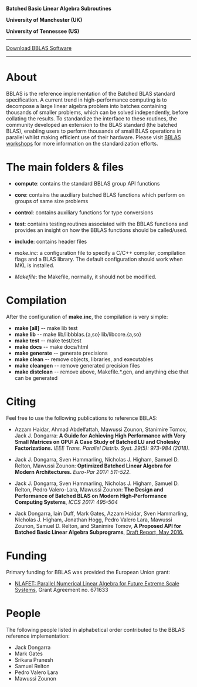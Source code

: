 **Batched Basic Linear Algebra Subroutines**

**University of Manchester (UK)**

**University of Tennessee (US)**


* * *

[Download BBLAS Software](https://github.com/NLAFET/downloads/bblas-1.0.tar.gz)

* * *

About
=====

BBLAS is the reference implementation of the Batched BLAS standard
specification.  A current trend in high-performance computing is to
decompose a large linear algebra problem into batches containing
thousands of smaller problems, which can be solved independently,
before collating the results. To standardize the interface to these
routines, the community  developed  an extension to the BLAS
standard (the batched BLAS), enabling users to perform thousands of
small BLAS operations in parallel whilst making efficient use of their
hardware. Please visit [BBLAS workshops](http://icl.utk.edu/bblas)
for more information on the standardization efforts. 

The main folders & files 
========================

* **compute**: contains the standard BBLAS group API functions 
* **core**:    contains the auxiliary batched BLAS functions
               which perform on groups of same size problems

* **control**: contains auxiliary functions for type conversions

* **test**: contains testing routines associated with the BBLAS functions
            and provides an insight on how the BBLAS functions should be called/used.

* **include**: contains header files

* _make.inc_: a configuration file to specify a C/C++ compiler,
                compilation flags and a BLAS library. The default
                configuration should work when MKL is installed.

* _Makefile_: the Makefile, normally, it should  not be modified.

Compilation 
===========
After the configuration of **make.inc**, the compilation is very simple:

*  **make [all]**     --  make lib test
*  **make lib**      --  make lib/libbblas.{a,so} lib/libcore.{a,so}
*  **make test**      --  make test/test
*  **make docs**      --  make docs/html
*  **make generate**  --  generate precisions
*  **make clean**     --  remove objects, libraries, and executables
*  **make cleangen**  --  remove generated precision files
*  **make distclean** --  remove above, Makefile.*.gen, and anything else that can be generated 


Citing
======

Feel free to use the following publications to reference BBLAS:

* Azzam Haidar, Ahmad Abdelfattah, Mawussi Zounon, Stanimire Tomov, Jack J. Dongarra:
  **A Guide for Achieving High Performance with Very Small Matrices on GPU:
  A Case Study of Batched LU and Cholesky Factorizations.**
  *IEEE Trans. Parallel Distrib. Syst. 29(5): 973-984 (2018)*.

* Jack J. Dongarra, Sven Hammarling, Nicholas J. Higham,
  Samuel D. Relton, Mawussi Zounon:
  **Optimized Batched Linear Algebra for Modern Architectures.**
  *Euro-Par 2017: 511-522*.

* Jack J. Dongarra, Sven Hammarling, Nicholas J. Higham,
  Samuel D. Relton, Pedro Valero-Lara, Mawussi Zounon:
  **The Design and Performance of Batched BLAS on Modern High-Performance Computing Systems**,
  *ICCS 2017: 495-504*


* Jack Dongarra, Iain Duff, Mark Gates, Azzam Haidar,
  Sven Hammarling, Nicholas J. Higham, Jonathan Hogg,
  Pedro Valero Lara, Mawussi Zounon, Samuel D. Relton,
  and Stanimire Tomov,
  **A Proposed API for Batched Basic Linear Algebra Subprograms**,
  [Draft Report, May 2016.](https://www.dropbox.com/s/olocmipyxfvcaui/batched_api_03_30_2016.pdf?dl=0)


Funding
=======

Primary funding for BBLAS was provided  the European Union grant:

* [NLAFET: Parallel Numerical Linear Algebra for Future Extreme Scale Systems](http://www.nlafet.eu), Grant Agreement no. 671633


People
======

The following people listed in alphabetical order contributed to the BBLAS reference implementation:

* Jack Dongarra
* Mark Gates
* Srikara Pranesh
* Samuel Relton
* Pedro Valero Lara
* Mawussi Zounon

